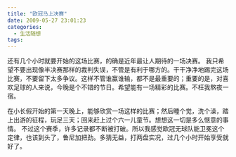 ```yaml
---
title: "欧冠马上决赛"
date: 2009-05-27 23:01:23
categories:
  - 生活随想
tags:
---
```


还有几个小时就要开始的这场比赛，的确是近年最让人期待的一场决赛。 我只希望不要出现像半决赛那样的裁判失误，不管是有利于哪方的。干干净净地踢完这场比赛，不要留下太多争议。这样不管谁赢谁输，都不是最重要的；重要的是，对喜欢足球的人来说，今晚是个不错的节日。希望能有一场精彩的比赛。不枉我熬夜一宿。 

在小长假开始的第一天晚上，能够欣赏一场这样的比赛；然后睡个觉，洗个澡，踏上出游的征程，玩足三天；回来赶上过个六一儿童节。想想这一切是多么惬意的事情。 不过这个赛季，许多记录都不断被打破。所以我感觉欧冠无球队能卫冕这个定律，也该到头了，鲁尼加把劲。多猜无益，打两盘实况，过几个小时开始享受就好了。